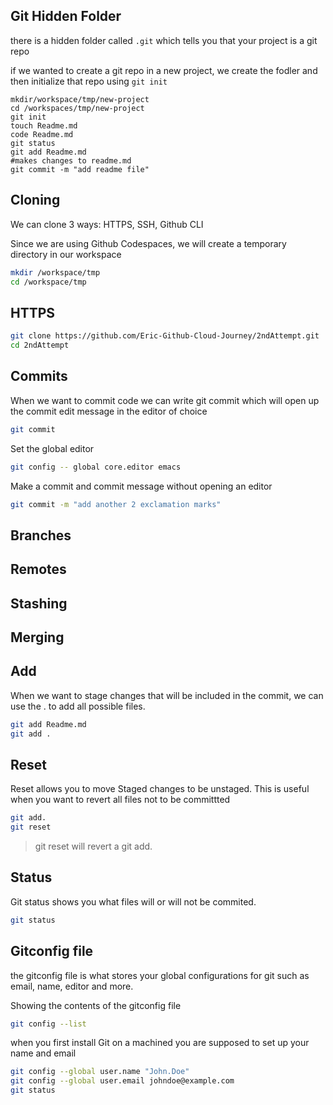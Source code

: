 ## Git Hidden Folder

there is a hidden folder called `.git` which tells you that your project is a git repo

if we wanted to create a git repo in a new project, we create the fodler and then initialize that repo using `git init`

```
mkdir/workspace/tmp/new-project
cd /workspaces/tmp/new-project
git init
touch Readme.md
code Readme.md
git status
git add Readme.md
#makes changes to readme.md
git commit -m "add readme file"
```

## Cloning

We can clone 3 ways: HTTPS, SSH, Github CLI

Since we are using Github Codespaces, we will create a temporary directory in our workspace

```sh
mkdir /workspace/tmp
cd /workspace/tmp
```

## HTTPS 

```sh
git clone https://github.com/Eric-Github-Cloud-Journey/2ndAttempt.git
cd 2ndAttempt
```
## Commits

When we want to commit code we can write git commit  which will open up the commit edit message in the editor of choice 

```sh
git commit
```
Set the global editor
```sh
git config -- global core.editor emacs
```

Make a commit and commit message without opening an editor

```sh
git commit -m "add another 2 exclamation marks"
```
## Branches

## Remotes

## Stashing

## Merging

## Add 

When we want to stage changes that will be included in the commit, we can use the . to add all possible files.

```sh
git add Readme.md
git add .
```
## Reset

Reset allows you to move Staged changes to be unstaged.
This is useful when you want to revert all files not to be committted

```sh
git add.
git reset
```

> git reset will revert a git add.

## Status

Git status shows you what files will or will not be commited.

```sh
git status
```
## Gitconfig file
the gitconfig file is what stores your global configurations for git such as email, name, editor and more.

Showing the contents of the gitconfig file

```sh
git config --list
```

when you first install Git on a machined you are supposed to set up your name and email

```sh
git config --global user.name "John.Doe"
git config --global user.email johndoe@example.com
git status
```
